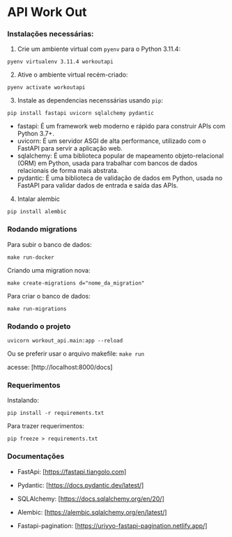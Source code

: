 # API Work Out


### Instalações necessárias:
1. Crie um ambiente virtual com `pyenv` para o Python 3.11.4:

`pyenv virtualenv 3.11.4 workoutapi`

2. Ative o ambiente virtual recém-criado:

`pyenv activate workoutapi`

3. Instale as dependencias necenssárias usando `pip`:

`pip install fastapi uvicorn sqlalchemy pydantic`

- fastapi: É um framework web moderno e rápido para construir APIs com Python 3.7+.
- uvicorn: É um servidor ASGI de alta performance, utilizado com o FastAPI para servir a aplicação web.
- sqlalchemy: É uma biblioteca popular de mapeamento objeto-relacional (ORM) em Python, usada para trabalhar com bancos de dados relacionais de forma mais abstrata.
- pydantic: É uma biblioteca de validação de dados em Python, usada no FastAPI para validar dados de entrada e saída das APIs.

4. Intalar alembic

`pip install alembic`


### Rodando migrations
Para subir o banco de dados:

`make run-docker`

Criando uma migration nova:

`make create-migrations d="nome_da_migration"`

Para criar o banco de dados:

`make run-migrations`


### Rodando o projeto
`uvicorn workout_api.main:app --reload`

Ou se preferir usar o arquivo makefile: `make run`

acesse: [http://localhost:8000/docs]


### Requerimentos
Instalando:

`pip install -r requirements.txt`

Para trazer requerimentos:

`pip freeze > requirements.txt`


### Documentações
- FastApi: [https://fastapi.tiangolo.com]

- Pydantic: [https://docs.pydantic.dev/latest/]

- SQLAlchemy: [https://docs.sqlalchemy.org/en/20/]

- Alembic: [https://alembic.sqlalchemy.org/en/latest/]

- Fastapi-pagination: [https://uriyyo-fastapi-pagination.netlify.app/]